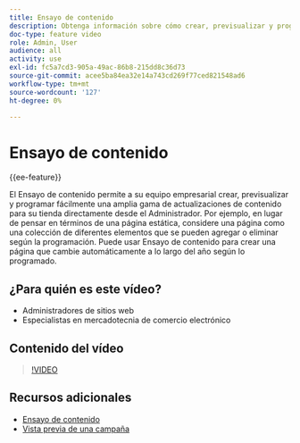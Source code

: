 ```yaml
---
title: Ensayo de contenido
description: Obtenga información sobre cómo crear, previsualizar y programar una amplia gama de actualizaciones de contenido para su tienda directamente desde el administrador.
doc-type: feature video
role: Admin, User
audience: all
activity: use
exl-id: fc5a7cd3-905a-49ac-86b8-215dd8c36d73
source-git-commit: acee5ba84ea32e14a743cd269f77ced821548ad6
workflow-type: tm+mt
source-wordcount: '127'
ht-degree: 0%

---
```


# Ensayo de contenido

{{ee-feature}}

El Ensayo de contenido permite a su equipo empresarial crear, previsualizar y programar fácilmente una amplia gama de actualizaciones de contenido para su tienda directamente desde el Administrador. Por ejemplo, en lugar de pensar en términos de una página estática, considere una página como una colección de diferentes elementos que se pueden agregar o eliminar según la programación. Puede usar Ensayo de contenido para crear una página que cambie automáticamente a lo largo del año según lo programado.

## ¿Para quién es este vídeo?

- Administradores de sitios web
- Especialistas en mercadotecnia de comercio electrónico

## Contenido del vídeo

>[!VIDEO](https://video.tv.adobe.com/v/343784?quality=12&learn=on)

## Recursos adicionales

- [Ensayo de contenido](https://docs.magento.com/user-guide/cms/content-staging.html)
- [Vista previa de una campaña](https://docs.magento.com/user-guide/cms/content-staging-preview.html)
